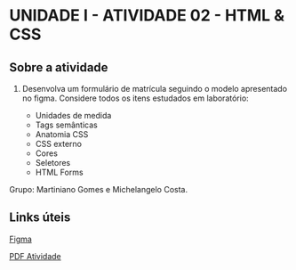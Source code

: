 # UNIDADE I - ATIVIDADE 02 - HTML & CSS

## Sobre a atividade

1. Desenvolva um formulário de matrícula seguindo o modelo apresentado no figma.
Considere todos os itens estudados em laboratório:

    - Unidades de medida
    - Tags semânticas
    - Anatomia CSS
    - CSS externo
    - Cores
    - Seletores
    - HTML Forms

Grupo: Martiniano Gomes e Michelangelo Costa.

## Links úteis

[Figma](https://www.figma.com/design/4sTWW5kkxJM59qIxR2IUXP/Formul%C3%A1rio-de-matr%C3%ADcula--Community-?node-id=3-376&t=TP829ZPlMpJzfBZc-1)

[PDF Atividade](https://sigaa.unifesspa.edu.br/sigaa/verFoto?idArquivo=951363&key=353d6ccee81fee2858c0ed6885d23bd1)